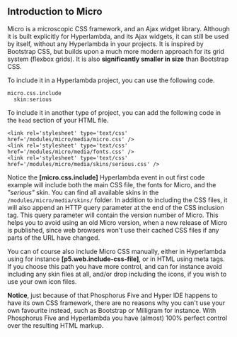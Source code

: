 ## Introduction to Micro

Micro is a microscopic CSS framework, and an Ajax widget library. Although it is built explicitly for Hyperlambda,
and its Ajax widgets, it can still be used by itself, without any Hyperlambda in your projects.
It is inspired by Bootstrap CSS, but builds upon a much more modern approach for its grid system (flexbox grids).
It is also **significantly smaller in size** than Bootstrap CSS.

To include it in a Hyperlambda project, you can use the following code.

```hyperlambda
micro.css.include
  skin:serious
```

To include it in another type of project, you can add the following code in the `head` section of your HTML file.

```htmlmixed
<link rel='stylesheet' type='text/css' href='/modules/micro/media/micro.css' />
<link rel='stylesheet' type='text/css' href='/modules/micro/media/fonts.css' />
<link rel='stylesheet' type='text/css' href='/modules/micro/media/skins/serious.css' />
```

Notice the **[micro.css.include]** Hyperlambda event in out first code example will include both the main CSS file, the fonts for
Micro, and the _"serious"_ skin. You can find all available skins in the `/modules/micro/media/skins/` folder.
In addition to including the CSS files, it will also append an HTTP query parameter at the end of the CSS 
inclusion tag. This query parameter will contain the version number of Micro. This helps you to avoid
using an old Micro version, when a new release of Micro is published, since web browsers won't use their cached
CSS files if any parts of the URL have changed.

You can of course also include Micro CSS manually, either in Hyperlambda using for instance **[p5.web.include-css-file]**, 
or in HTML using meta tags. If you choose this path you have more control, and can for instance avoid 
including any skin files at all, and/or drop including the icons, if you wish to use your own icon files.

**Notice**, just because of that Phosphorus Five and Hyper IDE happens to have its own CSS framework, there
are no reasons why you can't use your own favourite instead, such as Bootstrap or Milligram for instance.
With Phosphorus Five and Hyperlambda you have (almost) 100% perfect control over the resulting HTML markup.
